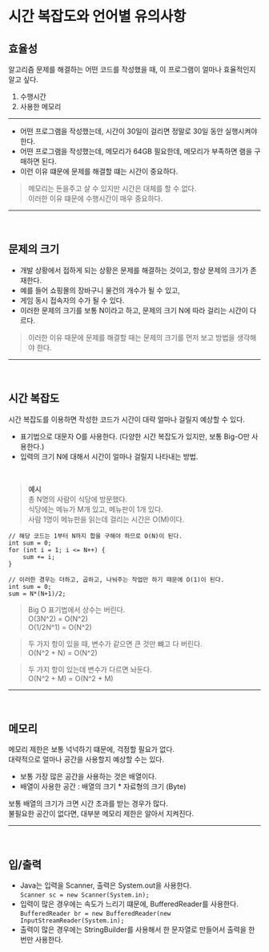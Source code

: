 # 시간 복잡도와 언어별 유의사항

## 효율성
알고리즘 문제를 해결하는 어떤 코드를 작성했을 때, 이 프로그램이 얼마나 효율적인지 알고 싶다.
1. 수행시간
2. 사용한 메모리
___
- 어떤 프로그램을 작성했는데, 시간이 30일이 걸리면 정말로 30일 동안 실행시켜야 한다.
- 어떤 프로그램을 작성했는데, 메모리가 64GB 필요한데, 메모리가 부족하면 램을 구매하면 된다.
- 이런 이유 떄문에 문제를 해결할 떄는 시간이 중요하다.
> 메모리는 돈을주고 살 수 있지만 시간은 대체를 할 수 없다.</br>
이러한 이유 떄문에 수행시간이 매우 중요하다.
___
</br>

## 문제의 크기
- 개발 상황에서 접하게 되는 상황은 문제를 해결하는 것이고, 항상 문제의 크기가 존재한다.
- 예를 들어 쇼핑몰의 장바구니 물건의 개수가 될 수 있고,
- 게임 동시 접속자의 수가 될 수 있다.
- 이러한 문제의 크기를 보통 N이라고 하고, 문제의 크기 N에 따라 걸리는 시간이 다르다.
> 이러한 이유 때문에 문제를 해결할 때는 문제의 크기를 먼저 보고 방법을 생각해야 한다.
___
</br>

## 시간 복잡도
시간 복잡도를 이용하면 작성한 코드가 시간이 대략 얼마나 걸릴지 예상할 수 있다.
- 표기법으로 대문자 O를 사용한다. (다양한 시간 복잡도가 있지만, 보통 Big-O만 사용한다.)
- 입력의 크기 N에 대해서 시간이 얼마나 걸릴지 나타내는 방법.
</br>

> **예시**</br>
총 N명의 사람이 식당에 방문했다. </br>
식당에는 메뉴가 M개 있고, 메뉴판이 1개 있다. </br>
사람 1명이 메뉴판을 읽는데 걸리는 시간은 O(M)이다.


```
// 해당 코드는 1부터 N까지 합을 구해야 하므로 O(N)이 된다.
int sum = 0;
for (int i = 1; i <= N++) {
    sum += i;
}
```
```
// 이러한 경우는 더하고, 곱하고, 나눠주는 작업만 하기 때문에 O(1)이 된다.
int sum = 0;
sum = N*(N+1)/2;
```
> Big O 표기법에서 상수는 버린다. </br>
O(3N^2) = O(N^2) </br>
O(1/2N^1) = O(N^2)

> 두 가지 항이 있을 때, 변수가 같으면 큰 것만 뺴고 다 버린다.</br>
O(N^2 + N) = O(N^2)

> 두 가지 항이 있는데 변수가 다르면 놔둔다.</br>
O(N^2 + M) = O(N^2 + M)
___
</br>

## 메모리
메모리 제한은 보통 넉넉하기 떄문에, 걱정할 필요가 없다. </br>
대략적으로 얼마나 공간을 사용할지 예상할 수는 있다.
- 보통 가장 많은 공간을 사용하는 것은 배열이다.
- 배열이 사용한 공간 : 배열의 크기 * 자료형의 크기 (Byte)

보통 배열의 크기가 크면 시간 초과를 받는 경우가 많다. </br>
불필요한 공간이 없다면, 대부분 메모리 제한은 알아서 지켜진다.
___
</br>

## 입/출력
- Java는 입력을 Scanner, 출력은 System.out을 사용한다. </br>
``` Scanner sc = new Scanner(System.in); ```
- 입력이 많은 경우에는 속도가 느리기 떄문에, BufferedReader를 사용한다. </br>
``` BufferedReader br = new BufferedReader(new InputStreamReader(System.in); ```
- 출력이 많은 경우에는 StringBuilder를 사용해서 한 문자열로 만들어서 출력을 한 번만 사용한다.

